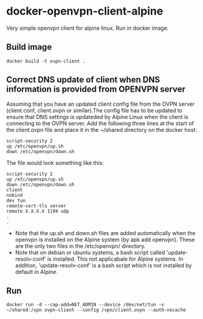 # docker-openvpn-client-alpine
Very simple openvpn client for alpine linux. Run in docker image.

## Build image
```
docker build -t ovpn-client .
```

## Correct DNS update of client when DNS information is provided from OPENVPN server
Assuming that you have an updated client config file from the OVPN server (client.conf, client.ovpn or similar).The config file has to be updated to ensure that DNS settings is updateded by Alpine Linux when the client is connecting to the OVPN server.
Add the following three lines at the start of the client.ovpn file and place it in the ~/shared directory on the docker host:
```
script-security 2
up /etc/openvpn/up.sh
down /etc/openvpn/down.sh
```
The file would look something like this:
```
script-security 2
up /etc/openvpn/up.sh
down /etc/openvpn/down.sh
client
nobind
dev tun
remote-cert-tls server
remote X.X.X.X 1194 udp
.
.
```

* Note that the up.sh and down.sh files are added automatically when the openvpn is installed on the Alpine system (by apk add openvpn). These are the only two files in the /etc/openvpn/ directory.
* Note that on debian or ubuntu systems, a bash script called 'update-resolv-conf' is installed. This not applicabale for Alpine systems. In addition, 'update-resolv-conf' is a bash script which is not installed by default in Alpine.

## Run
```
docker run -d --cap-add=NET_ADMIN --device /dev/net/tun -v ~/shared:/vpn ovpn-client --config /vpn/client.ovpn --auth-nocache
```

